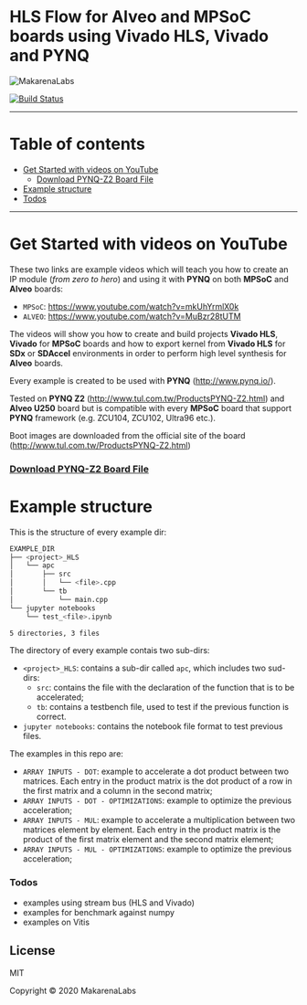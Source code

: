 # HLS Flow for Alveo and MPSoC boards using Vivado HLS, Vivado and PYNQ

![MakarenaLabs](https://www.makarenalabs.com/wp-content/uploads/2018/12/logo.png)

[![Build Status](https://travis-ci.org/joemccann/dillinger.svg?branch=master)](https://travis-ci.org/joemccann/dillinger)

<hr />

# Table of contents
 - [Get Started with videos on YouTube](#get-started-with-videos-on-youtube)
   - [Download PYNQ-Z2 Board File](#download-pynq-z2-board-file)
 - [Example structure](#example-structure)
 - [Todos](#todos)

<hr />

# Get Started with videos on YouTube
These two links are example videos which will teach you how to create an IP module (*from zero to hero*) and using it with **PYNQ** on both **MPSoC** and **Alveo** boards:
 - ```MPSoC```: https://www.youtube.com/watch?v=mkUhYrmlX0k
 - ```ALVEO```: https://www.youtube.com/watch?v=MuBzr28tUTM

The videos will show you how to create and build projects **Vivado HLS**, **Vivado** for **MPSoC** boards and how to export kernel from **Vivado HLS** for **SDx** or **SDAccel** environments in order to perform high level synthesis for **Alveo** boards.

Every example is created to be used with **PYNQ** (http://www.pynq.io/).

Tested on **PYNQ Z2** (http://www.tul.com.tw/ProductsPYNQ-Z2.html) and **Alveo U250** board but is compatible with every **MPSoC** board that support **PYNQ** framework (e.g. ZCU104, ZCU102, Ultra96 etc.).

Boot images are downloaded from the official site of the board (http://www.tul.com.tw/ProductsPYNQ-Z2.html)

### [Download PYNQ-Z2 Board File](https://d2m32eurp10079.cloudfront.net/Download/pynq-z2.zip)


# Example structure

This is the structure of every example dir:
```bash
EXAMPLE_DIR
├── <project>_HLS
│   └── apc
│       ├── src
│       │   └── <file>.cpp
│       └── tb
│           └── main.cpp
└── jupyter notebooks
    └── test_<file>.ipynb

5 directories, 3 files
```

The directory of every example contais two sub-dirs:
 - ```<project>_HLS```: contains a sub-dir called ```apc```, which includes two sud-dirs: 
    - ```src```: contains the file with the declaration of the function that is to be accelerated; 
    - ```tb```: contains a testbench file, used to test if the previous function is correct.
 - ```jupyter notebooks```: contains the notebook file format to test previous files.

The examples in this repo are:
 - ```ARRAY INPUTS - DOT```: example to accelerate a dot product between two matrices. Each entry in the product matrix is the dot product of a row in the first matrix and a column in the second matrix;
 - ```ARRAY INPUTS - DOT - OPTIMIZATIONS```: example to optimize the previous acceleration;
 - ```ARRAY INPUTS - MUL```: example to accelerate a multiplication between two matrices element by element. Each entry in the product matrix is the product of the first matrix element and the second matrix element;
 - ```ARRAY INPUTS - MUL - OPTIMIZATIONS```: example to optimize the previous acceleration;


### Todos

 - examples using stream bus (HLS and Vivado)
 - examples for benchmark against numpy
 - examples on Vitis

License
----

MIT

Copyright © 2020 MakarenaLabs

